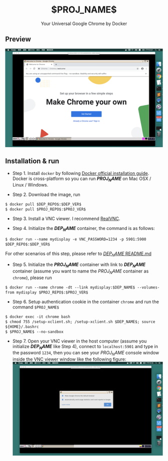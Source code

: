 <h1 align="center">$PROJ_NAME$</h1>

<p align="center">Your Universal Google Chrome by Docker</p>

## Preview
![preview](./preview.png)


## Installation & run

* Step 1. Install `docker` by following [Docker official installation guide](https://docs.docker.com/install/).
Docker is cross-platform so you can run **$PROJ_NAME$** on Mac OSX / Linux / Windows.

* Step 2. Download the image, run
```
$ docker pull $DEP_REPO$:$DEP_VER$
$ docker pull $PROJ_REPO$:$PROJ_VER$
```

* Step 3. Install a VNC viewer. I recommend [RealVNC](https://www.realvnc.com/en/connect/download/viewer/).

* Step 4. Initialize the **$DEP_NAME$** container, the command is as follows:
```
$ docker run --name mydisplay -e VNC_PASSWORD=1234 -p 5901:5900 $DEP_REPO$:$DEP_VER$
```
For other scenarios of this step, please refer to [$DEP_NAME$ README.md](https://github.com/weichuntsai0217/$DEP_NAME$/blob/master/README.md)

* Step 5. Initialize the **$PROJ_NAME$** container with link to **$DEP_NAME$** container (assume you want to name the $PROJ_NAME$ container as `chrome`), please run
```
$ docker run --name chrome -dt --link mydisplay:$DEP_NAME$ --volumes-from mydisplay $PROJ_REPO$:$PROJ_VER$
```

* Step 6. Setup authentication cookie in the container `chrome` and run the command `$PROJ_NAME$`
```
$ docker exec -it chrome bash
$ chmod 755 /setup-xclient.sh; /setup-xclient.sh $DEP_NAME$; source ${HOME}/.bashrc
$ $PROJ_NAME$ --no-sandbox
```

* Step 7. Open your VNC viewer in the host computer (assume you initialize **$DEP_NAME$** like Step 4),
connect to `localhost:5901` and type in the password `1234`,
then you can see your $PROJ_NAME$ console window inside the VNC viewer window like the following figure:
![demo1](./demo1.png)
